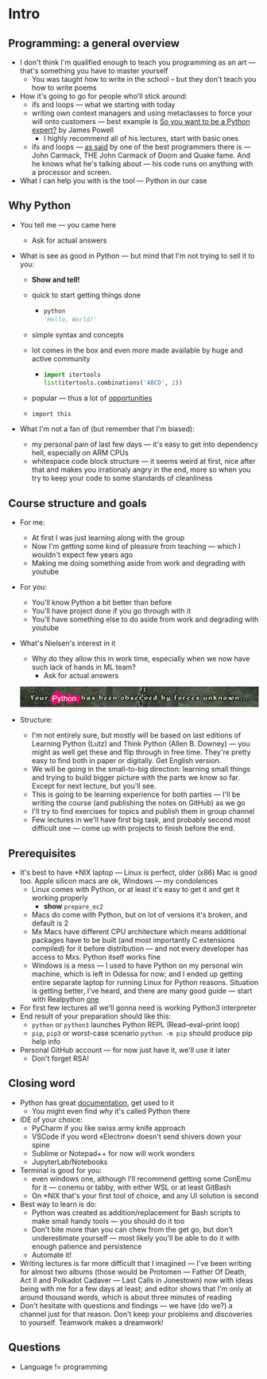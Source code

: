 # Intro

## Programming: a general overview

* I don't think I'm qualified enough to teach you programming as an art — that's something you have to master yourself
    * You was taught how to write in the school – but they don't teach you how to write poems
* How it's going to go for people who'll stick around:
    * ifs and loops — what we starting with today
    * writing own context managers and using metaclasses to force your will onto customers — best example is [So you want to be a Python expert?](https://www.youtube.com/watch?v=cKPlPJyQrt4) by James Powell
      * I highly recommend all of his lectures, start with basic ones
    * ifs and loops — [as said](https://twitter.com/ID_AA_Carmack/status/1466934223831506951) by one of the best programmers there is — John Carmack, THE John Carmack of Doom and Quake fame. And he knows what he's talking about — his code runs on anything with a processor and screen.
* What I can help you with is the tool — Python in our case

## Why Python

* You tell me — you came here

  * Ask for actual answers

* What is see as good in Python — but mind that I'm not trying to sell it to you:

  * **Show and tell!**

  * quick to start getting things done

    * ```python
      python
      'Hello, World!'
      ```

  * simple syntax and concepts

  * lot comes in the box and even more made available by huge and active community

    * ```python
      import itertools
      list(itertools.combinations('ABCD', 2))
      ```

  * popular — thus a lot of [opportunities](https://spectrum.ieee.org/top-programming-languages-2022)

  * `import this`

* What I'm not a fan of (but remember that I'm biased):

  * my personal pain of last few days — it's easy to get into dependency hell, especially on ARM CPUs
  * whitespace code block structure — it seems weird at first, nice after that and makes you irrationaly angry in the end, more so when you try to keep your code to some standards of cleanliness

## Course structure and goals

* For me:

  * At first I was just learning along with the group
  * Now I'm getting some kind of pleasure from teaching — which I wouldn't expect few years ago
  * Making me doing something aside from work and degrading with youtube

* For you:

  * You'll know Python a bit better than before
  * You'll have project done if you go through with it
  * You'll have something else to do aside from work and degrading with youtube

* What's Nielsen's interest in it

  * Why do they allow this in work time, especially when we now have such lack of hands in ML team?
    * Ask for actual answers

  ![](./img/forces.jpg)

* Structure:

  * I'm not entirely sure, but mostly will be based on last editions of Learning Python (Lutz) and Think Python (Allen B. Downey) — you might as well get these and flip through in free time. They're pretty easy to find both in paper or digitally. Get English version.
  * We will be going in the small-to-big direction: learning small things and trying to build bigger picture with the parts we know so far. Except for next lecture, but you'll see.
  * This is going to be learning experience for both parties — I'll be writing the course (and publishing the notes on GitHub) as we go
  * I'll try to find exercises for topics and publish them in group channel
  * Few lectures in we'll have first big task, and probably second most difficult one — come up with projects to finish before the end.

## Prerequisites

* It's best to have \*NIX laptop — Linux is perfect, older (x86) Mac is good too. Apple silicon macs are ok, Windows — my condolences
  * Linux comes with Python, or at least it's easy to get it and get it working properly
    * **show** `prepare_ec2`
  * Macs do come with Python, but on lot of versions it's broken, and default is 2
  * Mx Macs have different CPU architecture which means additional packages have to be built (and most importantly C extensions compiled) for it before distribution — and not every developer has access to Mxs. Python itself works fine
  * Windows is a mess — I used to have Python on my personal win machine, which is left in Odessa for now; and I ended up getting entire separate laptop for running Linux for Python reasons. Situation is getting better, I've heard, and there are many good guide — start with Realpython [one](https://realpython.com/python-coding-setup-windows/)
* For first few lectures all we'll gonna need is working Python3 interpreter
* End result of your preparation should like this:
  * `python` or `python3` launches Python REPL (Read–eval–print loop)
  * `pip`, `pip3` or worst-case scenario `python -m pip` should produce pip help info
* Personal GitHub account — for now just have it, we'll use it later
  * Don't forget RSA!

## Closing word

* Python has great [documentation](https://docs.python.org/3/), get used to it
  * You might even find *why* it's called Python there
* IDE of your choice:
  * PyCharm if you like swiss army knife approach
  * VSCode if you word «Electron» doesn't send shivers down your spine
  * Sublime or Notepad++ for now will work wonders
  * JupyterLab/Notebooks
* Terminal is good for you:
  * even windows one, although I'll recommend getting some ConEmu for it — conemu or tabby, with either WSL or at least GitBash
  * On \*NIX that's your first tool of choice, and any UI solution is second
* Best way to learn is do:
  * Python was created as addition/replacement for Bash scripts to make small handy tools — you should do it too
  * Don't bite more than you can chew from the get go, but don't underestimate yourself — most likely you'll be able to do it with enough patience and persistence
  * Automate it!
* Writing lectures is far more difficult that I imagined — I've been writing for almost two albums (those would be Protomen — Father Of Death, Act II and Polkadot Cadaver — Last Calls in Jonestown) now with ideas being with me for a few days at least; and editor shows that I'm only at around thousand words, which is about three minutes of reading
* Don't hesitate with questions and findings — we have (do we?) a channel just for that reason. Don't keep your problems and discoveries to yourself. Teamwork makes a dreamwork!

## Questions

* Language != programming
